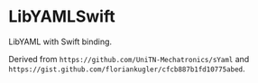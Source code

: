 # LibYAMLSwift

LibYAML with Swift binding.

Derived from `https://github.com/UniTN-Mechatronics/sYaml` and `https://gist.github.com/floriankugler/cfcb887b1fd10775abed`.
